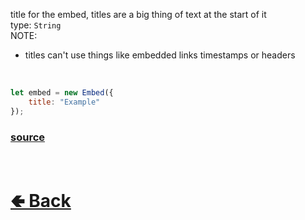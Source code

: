 title for the embed, titles are a big thing of text at the start of it<br>
type: `String`<br>
NOTE:
- titles can't use things like embedded links timestamps or headers<br>

<br>

```js
let embed = new Embed({
    title: "Example"
});
```

### [source](https://github.com/shysolocup/noscord.js/blob/main/src/Services/ComponentService/components/Embed.js)

<br> <h1> [🢀 Back](https://github.com/shysolocup/noscord.js/wiki/Components.Embed) </h1>